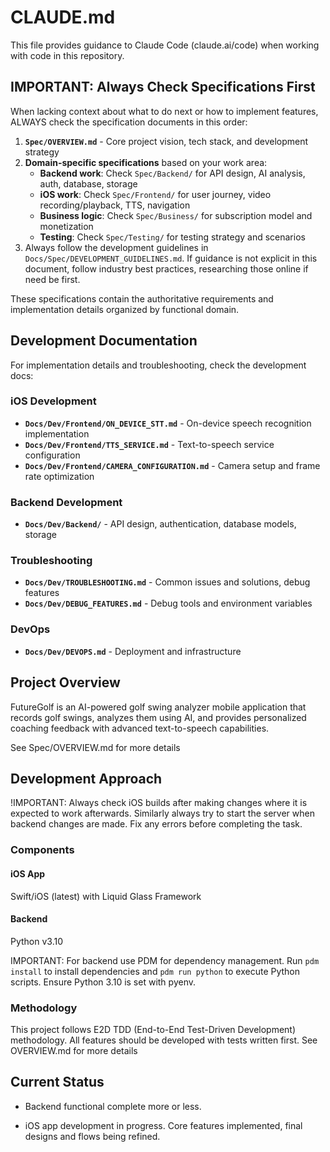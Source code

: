 # CLAUDE.md

This file provides guidance to Claude Code (claude.ai/code) when working with code in this repository.

## IMPORTANT: Always Check Specifications First

When lacking context about what to do next or how to implement features, ALWAYS check the specification documents in this order:

1. **`Spec/OVERVIEW.md`** - Core project vision, tech stack, and development strategy
2. **Domain-specific specifications** based on your work area:
   - **Backend work**: Check `Spec/Backend/` for API design, AI analysis, auth, database, storage
   - **iOS work**: Check `Spec/Frontend/` for user journey, video recording/playback, TTS, navigation
   - **Business logic**: Check `Spec/Business/` for subscription model and monetization
   - **Testing**: Check `Spec/Testing/` for testing strategy and scenarios
3. Always follow the development guidelines in `Docs/Spec/DEVELOPMENT_GUIDELINES.md`. If guidance is not explicit in this document, follow industry best practices, researching those online if need be first. 


These specifications contain the authoritative requirements and implementation details organized by functional domain.

## Development Documentation

For implementation details and troubleshooting, check the development docs:

### iOS Development
- **`Docs/Dev/Frontend/ON_DEVICE_STT.md`** - On-device speech recognition implementation
- **`Docs/Dev/Frontend/TTS_SERVICE.md`** - Text-to-speech service configuration
- **`Docs/Dev/Frontend/CAMERA_CONFIGURATION.md`** - Camera setup and frame rate optimization

### Backend Development
- **`Docs/Dev/Backend/`** - API design, authentication, database models, storage

### Troubleshooting
- **`Docs/Dev/TROUBLESHOOTING.md`** - Common issues and solutions, debug features
- **`Docs/Dev/DEBUG_FEATURES.md`** - Debug tools and environment variables

### DevOps
- **`Docs/Dev/DEVOPS.md`** - Deployment and infrastructure

## Project Overview

FutureGolf is an AI-powered golf swing analyzer mobile application that records golf swings, analyzes them using AI, and provides personalized coaching feedback with advanced text-to-speech capabilities.

See Spec/OVERVIEW.md for more details

## Development Approach

!IMPORTANT: Always check iOS builds after making changes where it is expected to work afterwards. Similarly always try to start the server when backend changes are made. Fix any errors before completing the task. 

### Components

#### iOS App
Swift/iOS (latest) with Liquid Glass Framework

#### Backend
Python v3.10

IMPORTANT: For backend use PDM for dependency management. Run `pdm install` to install dependencies and `pdm run python` to execute Python scripts. Ensure Python 3.10 is set with pyenv.


### Methodology

This project follows E2D TDD (End-to-End Test-Driven Development) methodology. All features should be developed with tests written first. See OVERVIEW.md for more details



## Current Status

* Backend functional complete more or less.

* iOS app development in progress. Core features implemented, final designs and flows being refined.


